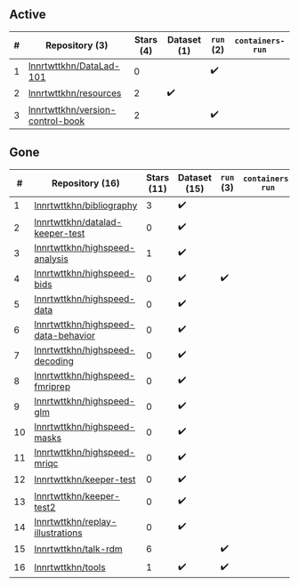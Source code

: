 ## Active
| # | Repository (3) | Stars (4) | Dataset (1) | `run` (2) | `containers-run` |
| --- | --- | --- | --- | --- | --- |
| 1 | [lnnrtwttkhn/DataLad-101](https://github.com/lnnrtwttkhn/DataLad-101) | 0 |  | :heavy_check_mark: |  |
| 2 | [lnnrtwttkhn/resources](https://github.com/lnnrtwttkhn/resources) | 2 | :heavy_check_mark: |  |  |
| 3 | [lnnrtwttkhn/version-control-book](https://github.com/lnnrtwttkhn/version-control-book) | 2 |  | :heavy_check_mark: |  |

## Gone
| # | Repository (16) | Stars (11) | Dataset (15) | `run` (3) | `containers-run` |
| --- | --- | --- | --- | --- | --- |
| 1 | [lnnrtwttkhn/bibliography](https://github.com/lnnrtwttkhn/bibliography) | 3 | :heavy_check_mark: |  |  |
| 2 | [lnnrtwttkhn/datalad-keeper-test](https://github.com/lnnrtwttkhn/datalad-keeper-test) | 0 | :heavy_check_mark: |  |  |
| 3 | [lnnrtwttkhn/highspeed-analysis](https://github.com/lnnrtwttkhn/highspeed-analysis) | 1 | :heavy_check_mark: |  |  |
| 4 | [lnnrtwttkhn/highspeed-bids](https://github.com/lnnrtwttkhn/highspeed-bids) | 0 | :heavy_check_mark: | :heavy_check_mark: |  |
| 5 | [lnnrtwttkhn/highspeed-data](https://github.com/lnnrtwttkhn/highspeed-data) | 0 | :heavy_check_mark: |  |  |
| 6 | [lnnrtwttkhn/highspeed-data-behavior](https://github.com/lnnrtwttkhn/highspeed-data-behavior) | 0 | :heavy_check_mark: |  |  |
| 7 | [lnnrtwttkhn/highspeed-decoding](https://github.com/lnnrtwttkhn/highspeed-decoding) | 0 | :heavy_check_mark: |  |  |
| 8 | [lnnrtwttkhn/highspeed-fmriprep](https://github.com/lnnrtwttkhn/highspeed-fmriprep) | 0 | :heavy_check_mark: |  |  |
| 9 | [lnnrtwttkhn/highspeed-glm](https://github.com/lnnrtwttkhn/highspeed-glm) | 0 | :heavy_check_mark: |  |  |
| 10 | [lnnrtwttkhn/highspeed-masks](https://github.com/lnnrtwttkhn/highspeed-masks) | 0 | :heavy_check_mark: |  |  |
| 11 | [lnnrtwttkhn/highspeed-mriqc](https://github.com/lnnrtwttkhn/highspeed-mriqc) | 0 | :heavy_check_mark: |  |  |
| 12 | [lnnrtwttkhn/keeper-test](https://github.com/lnnrtwttkhn/keeper-test) | 0 | :heavy_check_mark: |  |  |
| 13 | [lnnrtwttkhn/keeper-test2](https://github.com/lnnrtwttkhn/keeper-test2) | 0 | :heavy_check_mark: |  |  |
| 14 | [lnnrtwttkhn/replay-illustrations](https://github.com/lnnrtwttkhn/replay-illustrations) | 0 | :heavy_check_mark: |  |  |
| 15 | [lnnrtwttkhn/talk-rdm](https://github.com/lnnrtwttkhn/talk-rdm) | 6 |  | :heavy_check_mark: |  |
| 16 | [lnnrtwttkhn/tools](https://github.com/lnnrtwttkhn/tools) | 1 | :heavy_check_mark: | :heavy_check_mark: |  |
